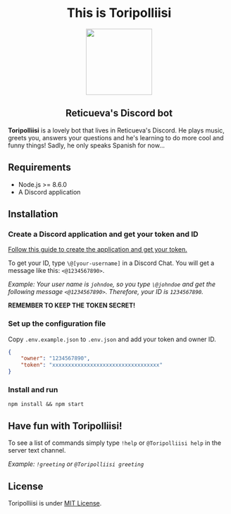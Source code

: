 <div>
  <h1 align="center">This is <b>Toripolliisi</b></h1>
  <p align="center">
    <img align="center" width="150" src="https://upload.wikimedia.org/wikipedia/commons/3/38/Robot-clip-art-book-covers-feJCV3-clipart.png">
  </p>
  <h2 align="center">Reticueva's Discord bot</h2>
</div>

**Toripolliisi** is a lovely bot that lives in Reticueva's Discord. He plays music, greets you, answers your questions and he's learning to do more cool and funny things! Sadly, he only speaks Spanish for now...

## Requirements

* Node.js >= 8.6.0
* A Discord application

## Installation

### Create a Discord application and get your token and ID

[Follow this guide to create the application and get your token.](https://github.com/reactiflux/discord-irc/wiki/Creating-a-discord-bot-&-getting-a-token)

To get your ID, type `\@[your-username]` in a Discord Chat. You will get a message like this: `<@1234567890>`.

*Example: Your user name is `johndoe`, so you type `\@johndoe` and get the following message `<@1234567890>`. Therefore, your ID is `1234567890`.*

**REMEMBER TO KEEP THE TOKEN SECRET!**

### Set up the configuration file

Copy `.env.example.json` to `.env.json` and add your token and owner ID.

```json
{
    "owner": "1234567890",
    "token": "xxxxxxxxxxxxxxxxxxxxxxxxxxxxxxxxxx"
}
```

### Install and run

`npm install && npm start`

## Have fun with Toripolliisi!

To see a list of commands simply type `!help` or `@Toripolliisi help` in the server text channel.

*Example: `!greeting` or `@Toripolliisi greeting`*

## License

Toripolliisi is under [MIT License](/LICENSE).
